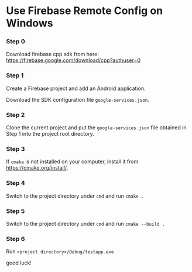 # Use Firebase Remote Config on Windows


### Step 0

Download firebase cpp sdk from here:
https://firebase.google.com/download/cpp?authuser=0

### Step 1

Create a Firebase project and add an Android application.

Download the SDK configuration file `google-services.json`.



### Step 2

Clone the current project and put the `google-services.json` file obtained in Step 1 into the project root directory.



### Step 3

If `cmake` is not installed on your computer, install it from https://cmake.org/install/.



### Step 4

Switch to the project directory under `cmd` and run `cmake .`



### Step 5

Switch to the project directory under `cmd` and run `cmake --build .`



### Step 6

Run `<project directory>/Debug/testapp.exe`



good luck!

